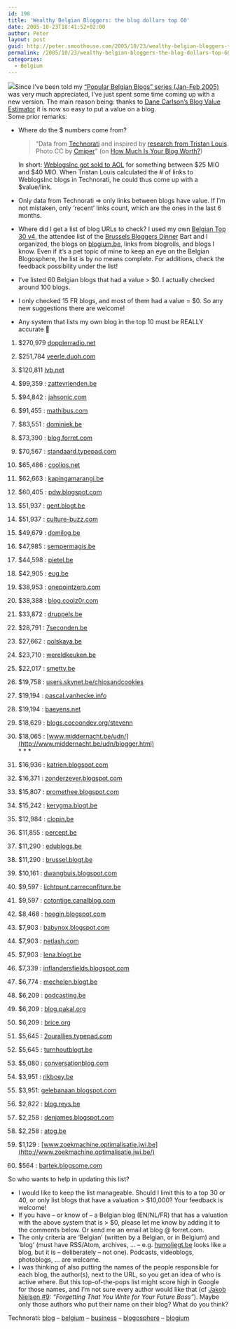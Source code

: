 ```yaml
---
id: 198
title: 'Wealthy Belgian Bloggers: the blog dollars top 60'
date: 2005-10-23T18:41:52+02:00
author: Peter
layout: post
guid: http://peter.smoothouse.com/2005/10/23/wealthy-belgian-bloggers-the-blog-dollars-top-60/
permalink: /2005/10/23/wealthy-belgian-bloggers-the-blog-dollars-top-60/
categories:
  - Belgium
---
```

![](http://static.flickr.com/23/25822676_789bf55448_t.jpg)Since I&#8217;ve been told my [&#8220;Popular Belgian Blogs&#8221; series (Jan-Feb 2005)](http://blog.forret.com/2005/02/popular-belgian-blogs-version-4/) was very much appreciated, I&#8217;ve just spent some time coming up with a new version. The main reason being: thanks to [Dane Carlson&#8217;s Blog Value Estimator](http://www.business-opportunities.biz/projects/how-much-is-your-blog-worth/) it is now so easy to put a value on a blog.  
Some prior remarks:

  * Where do the $ numbers come from?  
    > &#8220;Data from [Technorati](http://www.technorati.com/) and inspired by [research from Tristan Louis](http://www.tnl.net/blog/entry/Doing_the_numbers_on_the_AOL-WeblogsInc_deal). Photo CC by [Cmiper](http://flickr.com/photos/cmiper/25822676/)&#8221; (on [How Much Is Your Blog Worth?](http://www.business-opportunities.biz/projects/how-much-is-your-blog-worth/))
    
    In short: [WeblogsInc got sold to AOL](http://today.reuters.com/business/newsArticle.aspx?storyID=nN06182182) for something between $25 MIO and $40 MIO. When Tristan Louis calculated the # of links to WeblogsInc blogs in Technorati, he could thus come up with a $value/link. 

  * Only data from Technorati => only links between blogs have value. If I&#8217;m not mistaken, only &#8216;recent&#8217; links count, which are the ones in the last 6 months. 
  * Where did I get a list of blog URLs to check? I used my own [Belgian Top 30 v4](http://blog.forret.com/blog/2005/02/popular-belgian-blogs-version-4.html), the attendee list of the [Brussels Bloggers Dinner](http://blog.forret.com/blog/2005/09/brussels-bloggers-meeting-on-oct-7.html) Bart and I organized, the blogs on [blogium.be](http://www.blogium.be), links from blogrolls, and blogs I know. Even if it&#8217;s a pet topic of mine to keep an eye on the Belgian Blogosphere, the list is by no means complete. For additions, check the feedback possibility under the list! 
  * I&#8217;ve listed 60 Belgian blogs that had a value > $0. I actually checked around 100 blogs. 
  * I only checked 15 FR blogs, and most of them had a value = $0. So any new suggestions there are welcome! 
  * Any system that lists my own blog in the top 10 must be REALLY accurate 🙂

  1. $270,979 [dopplerradio.net](http://www.dopplerradio.net/) 
  2. $251,784 [veerle.duoh.com](http://veerle.duoh.com/) 
  3. $120,811 [lvb.net](http://lvb.net) 
  4. $99,359 : [zattevrienden.be](http://www.zattevrienden.be) 
  5. $94,842 : [jahsonic.com](http://www.jahsonic.com/) 
  6. $91,455 : [mathibus.com](http://mathibus.com/) 
  7. $83,551 : [dominiek.be](http://www.dominiek.be/) 
  8. $73,390 : [blog.forret.com](http://blog.forret.com) 
  9. $70,567 : [standaard.typepad.com](http://standaard.typepad.com/) 
 10. $65,486 : [coolios.net](http://www.coolios.net/) 
 11. $62,663 : [kapingamarangi.be](http://www.kapingamarangi.be/) 
 12. $60,405 : [pdw.blogspot.com](http://pdw.blogspot.com/) 
 13. $51,937 : [gent.blogt.be](http://gent.blogt.be) 
 14. $51,937 : [culture-buzz.com](http://www.culture-buzz.com/) 
 15. $49,679 : [domilog.be](http://www.domilog.be/) 
 16. $47,985 : [sempermagis.be](http://www.sempermagis.be/) 
 17. $44,598 : [pietel.be](http://www.pietel.be/) 
 18. $42,905 : [eug.be](http://www.eug.be/) 
 19. $38,953 : [onepointzero.com](http://onepointzero.com/) 
 20. $38,388 : [blog.coolz0r.com](http://blog.coolz0r.com/) 
 21. $33,872 : [druppels.be](http://www.druppels.be/) 
 22. $28,791 : [7seconden.be](http://www.7seconden.be/) 
 23. $27,662 : [polskaya.be](http://www.polskaya.be/) 
 24. $23,710 : [wereldkeuken.be](http://www.wereldkeuken.be/) 
 25. $22,017 : [smetty.be](http://www.smetty.be) 
 26. $19,758 : [users.skynet.be/chipsandcookies](http://users.skynet.be/chipsandcookies/) 
 27. $19,194 : [pascal.vanhecke.info](http://pascal.vanhecke.info/) 
 28. $19,194 : [baeyens.net](http://www.baeyens.net/baeyens/) 
 29. $18,629 : [blogs.cocoondev.org/stevenn](http://blogs.cocoondev.org/stevenn/) 
 30. $18,065 : [www.middernacht.be/udn/](http://www.middernacht.be/udn/blogger.html)  
    * * *

 31. $16,936 : [katrien.blogspot.com](http://katrien.blogspot.com/) 
 32. $16,371 : [zonderzever.blogspot.com](http://zonderzever.blogspot.com/) 
 33. $15,807 : [promethee.blogspot.com](http://promethee.blogspot.com/) 
 34. $15,242 : [kerygma.blogt.be](http://kerygma.blogt.be/) 
 35. $12,984 : [clopin.be](http://www.clopin.be/) 
 36. $11,855 : [percept.be](http://percept.be/) 
 37. $11,290 : [edublogs.be](http://www.edublogs.be/) 
 38. $11,290 : [brussel.blogt.be](http://brussel.blogt.be) 
 39. $10,161 : [dwangbuis.blogspot.com](http://dwangbuis.blogspot.com/) 
 40. $9,597 : [lichtpunt.carreconfiture.be](http://lichtpunt.carreconfiture.be/) 
 41. $9,597 : [cotontige.canalblog.com](http://cotontige.canalblog.com/) 
 42. $8,468 : [hoegin.blogspot.com](http://hoegin.blogspot.com/) 
 43. $7,903 : [babynox.blogspot.com](http://babynox.blogspot.com/) 
 44. $7,903 : [netlash.com](http://www.netlash.com/) 
 45. $7,903 : [lena.blogt.be](http://lena.blogt.be/) 
 46. $7,339 : [inflandersfields.blogspot.com](http://inflandersfields.blogspot.com/) 
 47. $6,774 : [mechelen.blogt.be](http://mechelen.blogt.be/) 
 48. $6,209 : [podcasting.be](http://www.podcasting.be/) 
 49. $6,209 : [blog.pakal.org](http://blog.pakal.org/) 
 50. $6,209 : [brice.org](http://www.brice.org/) 
 51. $5,645 : [2ourallies.typepad.com](http://2ourallies.typepad.com/) 
 52. $5,645 : [turnhoutblogt.be](http://www.turnhoutblogt.be/) 
 53. $5,080 : [conversationblog.com](http://www.conversationblog.com/) 
 54. $3,951 : [rikboey.be](http://rikboey.be/blog) 
 55. $3,951: [gelebanaan.blogspot.com](http://gelebanaan.blogspot.com/) 
 56. $2,822 : [blog.reys.be](http://blog.reys.be/) 
 57. $2,258 : [denjames.blogspot.com](http://denjames.blogspot.com/) 
 58. $2,258 : [atog.be](http://atog.be/) 
 59. $1,129 : [www.zoekmachine.optimalisatie.jwi.be](http://www.zoekmachine.optimalisatie.jwi.be/) 
 60. $564 : [bartek.blogsome.com](http://bartek.blogsome.com/) 

So who wants to help in updating this list?

  * I would like to keep the list manageable. Should I limit this to a top 30 or 40, or only list blogs that have a valuation > $10,000? Your feedback is welcome!
  * If you have &#8211; or know of &#8211; a Belgian blog (EN/NL/FR) that has a valuation with the above system that is > $0, please let me know by adding it to the comments below. Or send me an email at blog @ forret.com. 
  * The only criteria are &#8216;Belgian&#8217; (written by a Belgian, or in Belgium) and &#8216;blog&#8217; (must have RSS/Atom, archives, &#8230; &#8211; e.g. [humoliegt.be](http://www.humoliegt.be/) looks like a blog, but it is &#8211; deliberately &#8211; not one). Podcasts, videoblogs, photoblogs, &#8230; are welcome. 
  * I was thinking of also putting the names of the people responsible for each blog, the author(s), next to the URL, so you get an idea of who is active where. But this top-of-the-pops list might score high in Google for those names, and I&#8217;m not sure every author would like that (cf [Jakob Nielsen #9](http://www.useit.com/alertbox/weblogs.html): _&#8220;Forgetting That You Write for Your Future Boss&#8221;_). Maybe only those authors who put their name on their blog? What do you think? 

Technorati: <a href="http://technorati.com/tag/blog" rel="tag">blog</a> &#8211; <a href="http://technorati.com/tag/belgium" rel="tag">belgium</a> &#8211; <a href="http://technorati.com/tag/business" rel="tag">business</a> &#8211; <a href="http://technorati.com/tag/blogosphere" rel="tag">blogosphere</a> &#8211; <a href="http://technorati.com/tag/blogium" rel="tag">blogium</a>